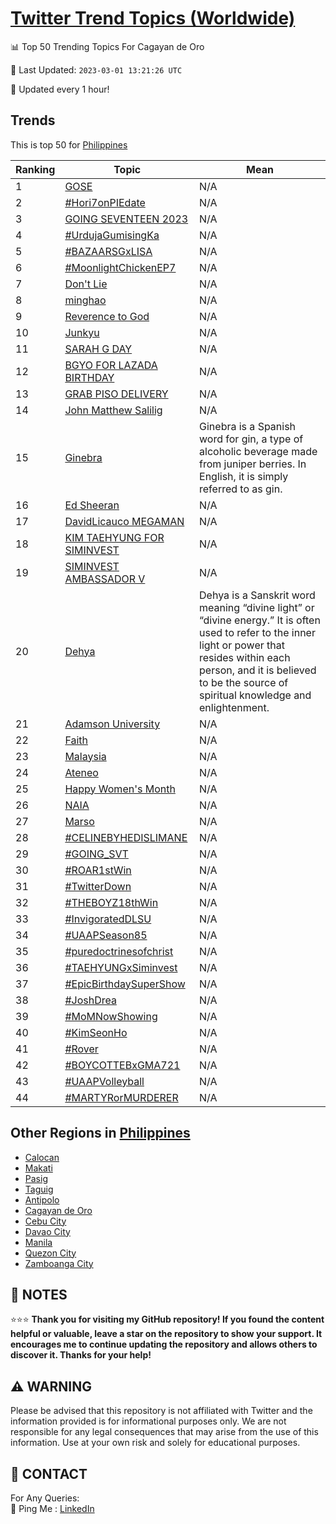 [Twitter Trend Topics (Worldwide)](https://github.com/ErcinDedeoglu/Twitter-Trend-Topics)
==========


📊 Top 50 Trending Topics For Cagayan de Oro

📆 Last Updated: `2023-03-01 13:21:26 UTC`

🔧 Updated every 1 hour!


## Trends

This is top 50 for [Philippines](</Philippines>)

| Ranking | Topic | Mean |
| ------- | ------------ | ------------ |
| 1 | [GOSE](http://twitter.com/search?q=GOSE) | N/A |
| 2 | [#Hori7onPIEdate](http://twitter.com/search?q=%23Hori7onPIEdate) | N/A |
| 3 | [GOING SEVENTEEN 2023](http://twitter.com/search?q=GOING+SEVENTEEN+2023) | N/A |
| 4 | [#UrdujaGumisingKa](http://twitter.com/search?q=%23UrdujaGumisingKa) | N/A |
| 5 | [#BAZAARSGxLISA](http://twitter.com/search?q=%23BAZAARSGxLISA) | N/A |
| 6 | [#MoonlightChickenEP7](http://twitter.com/search?q=%23MoonlightChickenEP7) | N/A |
| 7 | [Don't Lie](http://twitter.com/search?q=Don%27t+Lie) | N/A |
| 8 | [minghao](http://twitter.com/search?q=minghao) | N/A |
| 9 | [Reverence to God](http://twitter.com/search?q=Reverence+to+God) | N/A |
| 10 | [Junkyu](http://twitter.com/search?q=Junkyu) | N/A |
| 11 | [SARAH G DAY](http://twitter.com/search?q=SARAH+G+DAY) | N/A |
| 12 | [BGYO FOR LAZADA BIRTHDAY](http://twitter.com/search?q=BGYO+FOR+LAZADA+BIRTHDAY) | N/A |
| 13 | [GRAB PISO DELIVERY](http://twitter.com/search?q=GRAB+PISO+DELIVERY) | N/A |
| 14 | [John Matthew Salilig](http://twitter.com/search?q=John+Matthew+Salilig) | N/A |
| 15 | [Ginebra](http://twitter.com/search?q=Ginebra) | Ginebra is a Spanish word for gin, a type of alcoholic beverage made from juniper berries. In English, it is simply referred to as gin. |
| 16 | [Ed Sheeran](http://twitter.com/search?q=Ed+Sheeran) | N/A |
| 17 | [DavidLicauco MEGAMAN](http://twitter.com/search?q=DavidLicauco+MEGAMAN) | N/A |
| 18 | [KIM TAEHYUNG FOR SIMINVEST](http://twitter.com/search?q=KIM+TAEHYUNG+FOR+SIMINVEST) | N/A |
| 19 | [SIMINVEST AMBASSADOR V](http://twitter.com/search?q=SIMINVEST+AMBASSADOR+V) | N/A |
| 20 | [Dehya](http://twitter.com/search?q=Dehya) | Dehya is a Sanskrit word meaning “divine light” or “divine energy.” It is often used to refer to the inner light or power that resides within each person, and it is believed to be the source of spiritual knowledge and enlightenment. |
| 21 | [Adamson University](http://twitter.com/search?q=Adamson+University) | N/A |
| 22 | [Faith](http://twitter.com/search?q=Faith) | N/A |
| 23 | [Malaysia](http://twitter.com/search?q=Malaysia) | N/A |
| 24 | [Ateneo](http://twitter.com/search?q=Ateneo) | N/A |
| 25 | [Happy Women's Month](http://twitter.com/search?q=Happy+Women%27s+Month) | N/A |
| 26 | [NAIA](http://twitter.com/search?q=NAIA) | N/A |
| 27 | [Marso](http://twitter.com/search?q=Marso) | N/A |
| 28 | [#CELINEBYHEDISLIMANE](http://twitter.com/search?q=%23CELINEBYHEDISLIMANE) | N/A |
| 29 | [#GOING_SVT](http://twitter.com/search?q=%23GOING_SVT) | N/A |
| 30 | [#ROAR1stWin](http://twitter.com/search?q=%23ROAR1stWin) | N/A |
| 31 | [#TwitterDown](http://twitter.com/search?q=%23TwitterDown) | N/A |
| 32 | [#THEBOYZ18thWin](http://twitter.com/search?q=%23THEBOYZ18thWin) | N/A |
| 33 | [#InvigoratedDLSU](http://twitter.com/search?q=%23InvigoratedDLSU) | N/A |
| 34 | [#UAAPSeason85](http://twitter.com/search?q=%23UAAPSeason85) | N/A |
| 35 | [#puredoctrinesofchrist](http://twitter.com/search?q=%23puredoctrinesofchrist) | N/A |
| 36 | [#TAEHYUNGxSiminvest](http://twitter.com/search?q=%23TAEHYUNGxSiminvest) | N/A |
| 37 | [#EpicBirthdaySuperShow](http://twitter.com/search?q=%23EpicBirthdaySuperShow) | N/A |
| 38 | [#JoshDrea](http://twitter.com/search?q=%23JoshDrea) | N/A |
| 39 | [#MoMNowShowing](http://twitter.com/search?q=%23MoMNowShowing) | N/A |
| 40 | [#KimSeonHo](http://twitter.com/search?q=%23KimSeonHo) | N/A |
| 41 | [#Rover](http://twitter.com/search?q=%23Rover) | N/A |
| 42 | [#BOYCOTTEBxGMA721](http://twitter.com/search?q=%23BOYCOTTEBxGMA721) | N/A |
| 43 | [#UAAPVolleyball](http://twitter.com/search?q=%23UAAPVolleyball) | N/A |
| 44 | [#MARTYRorMURDERER](http://twitter.com/search?q=%23MARTYRorMURDERER) | N/A |



## Other Regions in [Philippines](</Philippines>)

* [Calocan](</Philippines/Calocan.md>)
* [Makati](</Philippines/Makati.md>)
* [Pasig](</Philippines/Pasig.md>)
* [Taguig](</Philippines/Taguig.md>)
* [Antipolo](</Philippines/Antipolo.md>)
* [Cagayan de Oro](</Philippines/Cagayan de Oro.md>)
* [Cebu City](</Philippines/Cebu City.md>)
* [Davao City](</Philippines/Davao City.md>)
* [Manila](</Philippines/Manila.md>)
* [Quezon City](</Philippines/Quezon City.md>)
* [Zamboanga City](</Philippines/Zamboanga City.md>)



## 📝 NOTES

⭐⭐⭐ **Thank you for visiting my GitHub repository! If you found the content helpful or valuable, leave a star on the repository to show your support. It encourages me to continue updating the repository and allows others to discover it. Thanks for your help!**


## ⚠️ WARNING

Please be advised that this repository is not affiliated with Twitter and the information provided is for informational purposes only. We are not responsible for any legal consequences that may arise from the use of this information. Use at your own risk and solely for educational purposes.


## 📨 CONTACT

 For Any Queries:  
            🏓 Ping Me : [LinkedIn](https://www.linkedin.com/in/ercindedeoglu/)
